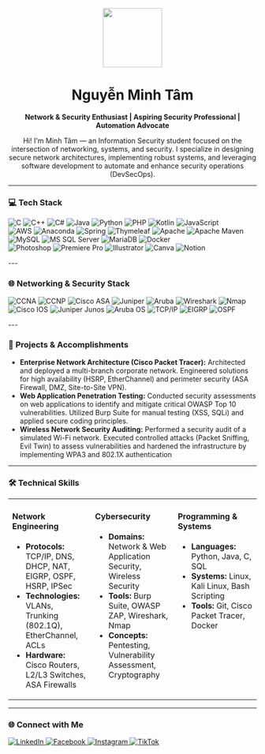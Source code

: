 <div align="center">
  <img src="https://user-images.githubusercontent.com/74038190/216649421-9e9387cc-b2d3-4375-97e2-f4c43373d3ae.gif" width="120px">
  <h1>Nguyễn Minh Tâm</h1>
  <p><b>Network & Security Enthusiast | Aspiring Security Professional | Automation Advocate</b></p>
</div>

<div align="center">
<p>
  Hi! I'm Minh Tâm — an Information Security student focused on the intersection of networking, systems, and security. I specialize in designing secure network architectures, implementing robust systems, and leveraging software development to automate and enhance security operations (DevSecOps).</p>
</div>

---

### 💻 **Tech Stack**

<p align="left">
  <!-- Dòng 1 -->
  <img src="https://img.shields.io/badge/c-%2300599C.svg?style=for-the-badge&logo=c&logoColor=white" alt="C"/>
  <img src="https://img.shields.io/badge/c++-%2300599C.svg?style=for-the-badge&logo=c%2B%2B&logoColor=white" alt="C++"/>
  <img src="https://img.shields.io/badge/c%23-%23239120.svg?style=for-the-badge&logo=c-sharp&logoColor=white" alt="C#"/>
  <img src="https://img.shields.io/badge/java-%23ED8B00.svg?style=for-the-badge&logo=java&logoColor=white" alt="Java"/>
  <img src="https://img.shields.io/badge/python-3670A0?style=for-the-badge&logo=python&logoColor=ffdd54" alt="Python"/>
  <img src="https://img.shields.io/badge/php-%23777BB4.svg?style=for-the-badge&logo=php&logoColor=white" alt="PHP"/>
  <img src="https://img.shields.io/badge/kotlin-%230095D5.svg?style=for-the-badge&logo=kotlin&logoColor=white" alt="Kotlin"/>
  <img src="https://img.shields.io/badge/javascript-%23323330.svg?style=for-the-badge&logo=javascript&logoColor=%23F7DF1E" alt="JavaScript"/>
  <br>
  <!-- Dòng 2 -->
  <img src="https://img.shields.io/badge/AWS-%23FF9900.svg?style=for-the-badge&logo=amazon-aws&logoColor=white" alt="AWS"/>
  <img src="https://img.shields.io/badge/Anaconda-%2344A833.svg?style=for-the-badge&logo=anaconda&logoColor=white" alt="Anaconda"/>
  <img src="https://img.shields.io/badge/spring-%236DB33F.svg?style=for-the-badge&logo=spring&logoColor=white" alt="Spring"/>
  <img src="https://img.shields.io/badge/Thymeleaf-%23005C0F.svg?style=for-the-badge&logo=Thymeleaf&logoColor=white" alt="Thymeleaf"/>
  <img src="https://img.shields.io/badge/apache-%23D42029.svg?style=for-the-badge&logo=apache&logoColor=white" alt="Apache"/>
  <img src="https://img.shields.io/badge/Apache%20Maven-C71A36?style=for-the-badge&logo=Apache%20Maven&logoColor=white" alt="Apache Maven"/>
  <br>
  <!-- Dòng 3 -->
  <img src="https://img.shields.io/badge/mysql-%2300f.svg?style=for-the-badge&logo=mysql&logoColor=white" alt="MySQL"/>
  <img src="https://img.shields.io/badge/Microsoft%20SQL%20Sever-CC2927?style=for-the-badge&logo=microsoft%20sql%20server&logoColor=white" alt="MS SQL Server"/>
  <img src="https://img.shields.io/badge/MariaDB-003545?style=for-the-badge&logo=mariadb&logoColor=white" alt="MariaDB"/>
  <img src="https://img.shields.io/badge/docker-%230db7ed.svg?style=for-the-badge&logo=docker&logoColor=white" alt="Docker"/>
  <br>
  <!-- Dòng 4 -->
  <img src="https://img.shields.io/badge/adobephotoshop-%2331A8FF.svg?style=for-the-badge&logo=adobephotoshop&logoColor=white" alt="Photoshop"/>
  <img src="https://img.shields.io/badge/Adobe%20Premiere%20Pro-9999FF.svg?style=for-the-badge&logo=Adobe%20Premiere%20Pro&logoColor=white" alt="Premiere Pro"/>
  <img src="https://img.shields.io/badge/adobeillustrator-%23FF9A00.svg?style=for-the-badge&logo=adobeillustrator&logoColor=white" alt="Illustrator"/>
  <img src="https://img.shields.io/badge/Canva-%2300C4CC.svg?style=for-the-badge&logo=Canva&logoColor=white" alt="Canva"/>
  <img src="https://img.shields.io/badge/Notion-%23000000.svg?style=for-the-badge&logo=notion&logoColor=white" alt="Notion"/>
</p>
---

### 🌐 **Networking & Security Stack**

<p align="left">
  <img src="https://img.shields.io/badge/CCNA-0077B5?style=for-the-badge&logo=cisco&logoColor=white" alt="CCNA"/>
  <img src="https://img.shields.io/badge/CCNP-0077B5?style=for-the-badge&logo=cisco&logoColor=white" alt="CCNP"/>
  <img src="https://img.shields.io/badge/Cisco%20ASA-ED1C24?style=for-the-badge&logo=cisco&logoColor=white" alt="Cisco ASA"/>
  <img src="https://img.shields.io/badge/Juniper-8A8D8F?style=for-the-badge&logo=junipernetworks&logoColor=white" alt="Juniper"/>
  <img src="https://img.shields.io/badge/Aruba-007398?style=for-the-badge&logo=aruba&logoColor=white" alt="Aruba"/>
  <img src="https://img.shields.io/badge/Wireshark-1679A7?style=for-the-badge&logo=wireshark&logoColor=white" alt="Wireshark"/>
  <img src="https://img.shields.io/badge/Nmap-4A4A4A?style=for-the-badge&logo=nmap&logoColor=white" alt="Nmap"/>

  <br>
  <img src="https://img.shields.io/badge/Cisco%20IOS-1BA0D7?style=for-the-badge&logo=cisco&logoColor=white" alt="Cisco IOS"/>
  <img src="https://img.shields.io/badge/Juniper%20Junos-8A8D8F?style=for-the-badge&logo=junipernetworks&logoColor=white" alt="Juniper Junos"/>
  <img src="https://img.shields.io/badge/Aruba%20OS-007398?style=for-the-badge&logo=aruba&logoColor=white" alt="Aruba OS"/>
  <img src="https://img.shields.io/badge/TCP/IP-000000?style=for-the-badge" alt="TCP/IP"/>
  <img src="https://img.shields.io/badge/EIGRP-ED1C24?style=for-the-badge" alt="EIGRP"/>
  <img src="https://img.shields.io/badge/OSPF-ED1C24?style=for-the-badge" alt="OSPF"/>
   </br>
</p>
---

### 💼 **Projects & Accomplishments**

*   **Enterprise Network Architecture (Cisco Packet Tracer):** Architected and deployed a multi-branch corporate network. Engineered solutions for high availability (HSRP, EtherChannel) and perimeter security (ASA Firewall, DMZ, Site-to-Site VPN).
*   **Web Application Penetration Testing:** Conducted security assessments on web applications to identify and mitigate critical OWASP Top 10 vulnerabilities. Utilized Burp Suite for manual testing (XSS, SQLi) and applied secure coding principles.
*   **Wireless Network Security Auditing:** Performed a security audit of a simulated Wi-Fi network. Executed controlled attacks (Packet Sniffing, Evil Twin) to assess vulnerabilities and hardened the infrastructure by implementing WPA3 and 802.1X authentication

---

### 🛠️ **Technical Skills**

<table>
  <tr>
    <td valign="top" width="33%">
      <h4>Network Engineering</h4>
      <ul>
        <li><b>Protocols:</b> TCP/IP, DNS, DHCP, NAT, EIGRP, OSPF, HSRP, IPSec</li>
        <li><b>Technologies:</b> VLANs, Trunking (802.1Q), EtherChannel, ACLs</li>
        <li><b>Hardware:</b> Cisco Routers, L2/L3 Switches, ASA Firewalls</li>
      </ul>
    </td>
    <td valign="top" width="33%">
      <h4>Cybersecurity</h4>
      <ul>
        <li><b>Domains:</b> Network & Web Application Security, Wireless Security</li>
        <li><b>Tools:</b> Burp Suite, OWASP ZAP, Wireshark, Nmap</li>
        <li><b>Concepts:</b> Pentesting, Vulnerability Assessment, Cryptography</li>
      </ul>
    </td>
    <td valign="top" width="33%">
      <h4>Programming & Systems</h4>
      <ul>
        <li><b>Languages:</b> Python, Java, C, SQL</li>
        <li><b>Systems:</b> Linux, Kali Linux, Bash Scripting</li>
        <li><b>Tools:</b> Git, Cisco Packet Tracer, Docker</li>
      </ul>
    </td>
  </tr>
</table>

---

### 🌐 **Connect with Me**

<p align="left">
  <a href="https://www.linkedin.com/in/minh-tâm-a787012b8/" target="_blank">
    <img src="https://img.shields.io/badge/LinkedIn-0077B5?style=for-the-badge&logo=linkedin&logoColor=white" alt="LinkedIn"/>
  </a>
  <a href="https://www.facebook.com/minh.tam.402639" target="_blank">
    <img src="https://img.shields.io/badge/Facebook-1877F2?style=for-the-badge&logo=Facebook&logoColor=white" alt="Facebook"/>
  </a>
  <a href="https://www.instagram.com/_minhtam265" target="_blank">
    <img src="https://img.shields.io/badge/Instagram-E4405F?style=for-the-badge&logo=Instagram&logoColor=white" alt="Instagram"/>
  </a>
  <a href="https://www.tiktok.com/@minhtamn_444?lang=en" target="_blank">
    <img src="https://img.shields.io/badge/TikTok-000000?style=for-the-badge&logo=TikTok&logoColor=white" alt="TikTok"/>
  </a>
</p>
